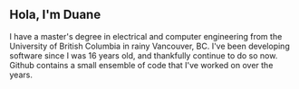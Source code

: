 ## Hola, I'm Duane

I have a master's degree in electrical and computer engineering from the University of British Columbia in rainy Vancouver, BC. I've been developing software since I was 16 years old,
and thankfully continue to do so now.  Github contains a small ensemble of code that I've worked on over the years.

<!--
**duanestorey/duanestorey** is a ✨ _special_ ✨ repository because its `README.md` (this file) appears on your GitHub profile.

Here are some ideas to get you started:

- 🔭 I’m currently working on ...
- 🌱 I’m currently learning ...
- 👯 I’m looking to collaborate on ...
- 🤔 I’m looking for help with ...
- 💬 Ask me about ...
- 📫 How to reach me: ...
- 😄 Pronouns: ...
- ⚡ Fun fact: ...
-->
